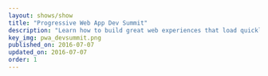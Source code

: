 ```yaml
---
layout: shows/show
title: "Progressive Web App Dev Summit"
description: "Learn how to build great web experiences that load quickly and are amazing to use in every browser and then how to weave in the latest platform technologies to deliver a great Progressive Web App."
key_img: pwa_devsummit.png
published_on: 2016-07-07
updated_on: 2016-07-07
order: 1
---
```


